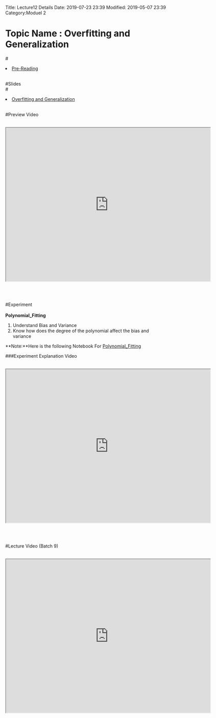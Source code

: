 Title: Lecture12 Details
Date: 2019-07-23 23:39
Modified: 2019-05-07 23:39
Category:Moduel 2

# Topic Name : Overfitting and Generalization

#<li><a href="https://drive.google.com/file/d/1xOfMuoAA8RUYA8HKCry4UpTRQT8ejXur/view?usp=sharing" target="_blank">Pre-Reading</a></li> <br>

#Slides<br>
#<li><a href="https://www.dropbox.com/home/Batch7/Slides/Day12?preview=Overfitting_and_Generalization.pptx" target="_blank">Overfitting and Generalization</a></li> <br>

#Preview Video <br><br>
<iframe src="https://videoken.com/embed/vkene-F7hjrRrzpw"width="640" height="480"></iframe>

<br><br>

#Experiment<br><br>
**Polynomial_Fitting** <br>
 
1. Understand Bias and Variance <br>
2. Know how does the degree of the polynomial affect the bias and variance <br>

**Note:**Here is the following Notebook For [Polynomial_Fitting](https://drive.google.com/file/d/1gQZSGVhT_Hx-Q38w99ljpARvcTM1vtME/view?usp=sharing)

###Experiment Explanation Video <br><br>
<iframe src="https://cdn.talentsprint.com/aiml/AIML_BATCH_HYD_7/23FEB/module_2_week_8_experment_3.mp4"width="640" height="480"></iframe>

<br><br>

#Lecture Video (Batch 9) <br><br>
<iframe src="https://videoken.com/embed/vkene-fqf4MQ8HOQ"width="640" height="480"></iframe>

<br><br>






